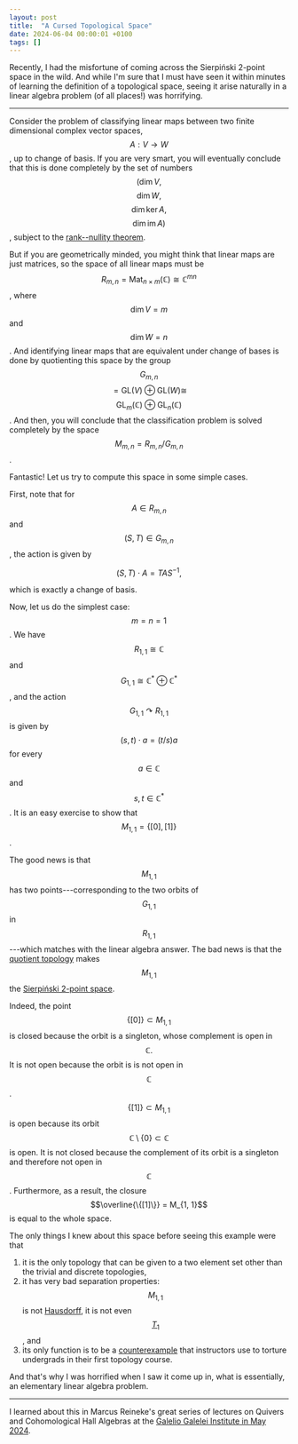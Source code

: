 ```yaml
---
layout: post
title:  "A Cursed Topological Space"
date: 2024-06-04 00:00:01 +0100
tags: []
---
```


Recently, I had the misfortune of coming across the Sierpiński 2-point space in
the wild. And while I'm sure that I must have seen it within minutes of
learning the definition of a topological space, seeing it arise naturally in a
linear algebra problem (of all places!) was horrifying.

---

Consider the problem of classifying linear maps between two finite dimensional
complex vector spaces, $$A : V \to W$$, up to change of basis. If you are very
smart, you will eventually conclude that this is done completely by the set
of numbers $$(\dim V,$$ $$\dim W,$$ $$\dim \ker A,$$ $$\dim \mathrm{im}\, A)$$,
subject to the [rank--nullity theorem](https://en.wikipedia.org/wiki/Rank%E2%80%93nullity_theorem#Linear_transformations). 

But if you are geometrically minded, you might think that linear maps are just
matrices, so the space of all linear maps must be $$R_{m, n} = \mathrm{Mat}_{n \times
m}(\mathbb{C}) \cong \mathbb{C}^{mn}$$, where $$\dim V = m$$ and $$\dim W =
n$$. And identifying linear maps that are equivalent under change of bases is
done by quotienting this space by the group $$G_{m, n}$$ $$= \mathrm{GL}(V) \oplus
\mathrm{GL}(W) \cong$$ $$\mathrm{GL}_m(\mathbb{C}) \oplus
\mathrm{GL}_n(\mathbb{C})$$. And then, you will conclude that the
classification problem is solved completely by the space $$M_{m, n} = R_{m, n}
/ G_{m, n}$$.

Fantastic! Let us try to compute this space in some simple cases.

First, note that for $$A \in R_{m, n}$$ and $$(S, T) \in G_{m, n}$$, the action
is given by 

$$
(S, T)\cdot A = T A S^{-1},
$$ 

which is exactly a change of basis. 

Now, let us do the simplest case: $$m = n = 1$$. We have $$R_{1, 1} \cong
\mathbb{C}$$ and $$G_{1, 1} \cong \mathbb{C}^* \oplus \mathbb{C}^*$$, and the
action $$G_{1, 1} \curvearrowright R_{1, 1}$$ is given by $$(s, t)\cdot a = (t
/ s) a$$ for every $$a \in \mathbb{C}$$ and $$s, t \in \mathbb{C}^*$$. It is an
easy exercise to show that $$M_{1, 1} = \{[0], [1]\}$$.

The good news is that $$M_{1, 1}$$ has two points---corresponding to the two
orbits of $$G_{1, 1}$$ in $$R_{1, 1}$$---which matches with the linear algebra
answer.  The bad news is that the 
[quotient topology](https://en.wikipedia.org/wiki/Quotient_space_(topology)) 
makes $$M_{1, 1}$$ the
[Sierpiński 2-point space](https://en.wikipedia.org/wiki/Sierpi%C5%84ski_space). 

Indeed, the point $$\{[0]\} \subset M_{1, 1}$$ is closed because the orbit is a
singleton, whose complement is open in $$\mathbb C.$$ It is not open because the orbit is
is not open in $$\mathbb C$$. $$\{[1]\} \subset M_{1, 1}$$ is open
because its orbit $$\mathbb C \setminus \{0\} \subset \mathbb C$$ is open. It is not closed
because the complement of its orbit is a singleton and therefore not open in
$$\mathbb C$$. Furthermore, as a result, the closure $$\overline{\{[1]\}} = M_{1, 1}$$ is
equal to the whole space.

The only things I knew about this space before seeing this example were that

1. it is the only topology that can be given to a two element set other than
   the trivial and discrete topologies,
2. it has very bad separation properties: $$M_{1, 1}$$ is not
   [Hausdorff](https://en.wikipedia.org/wiki/Hausdorff_space), it is not even
   [$$T_1$$](https://en.wikipedia.org/wiki/T1_space), and
3. its only function is to be a
   [counterexample](https://en.wikipedia.org/wiki/Counterexamples_in_Topology)
   that instructors use to torture undergrads in their first topology course.

And that's why I was horrified when I saw it come up in, what is essentially, an
elementary linear algebra problem.

---
I learned about this in Marcus Reineke's great series of lectures on Quivers
and Cohomological Hall Algebras at the 
[Galelio Galelei Institute in May 2024](https://www.ggi.infn.it/showevent.pl?id=498).



